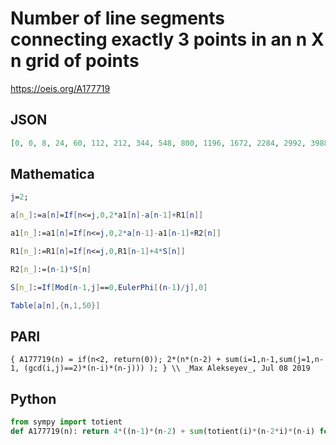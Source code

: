# Number of line segments connecting exactly 3 points in an n X n grid of points
https://oeis.org/A177719
## JSON
```JSON
[0, 0, 8, 24, 60, 112, 212, 344, 548, 800, 1196, 1672, 2284, 2992, 3988, 5128, 6556, 8160, 10180, 12424, 15068, 17968, 21604, 25576, 30092, 34976, 40900, 47288, 54500, 62224, 70972, 80296, 90740, 101824, 114700, 128344, 143212, 158896, 176836]
```
## Mathematica
```Mathematica
j=2;
```
```Mathematica
a[n_]:=a[n]=If[n<=j,0,2*a1[n]-a[n-1]+R1[n]]
```
```Mathematica
a1[n_]:=a1[n]=If[n<=j,0,2*a[n-1]-a1[n-1]+R2[n]]
```
```Mathematica
R1[n_]:=R1[n]=If[n<=j,0,R1[n-1]+4*S[n]]
```
```Mathematica
R2[n_]:=(n-1)*S[n]
```
```Mathematica
S[n_]:=If[Mod[n-1,j]==0,EulerPhi[(n-1)/j],0]
```
```Mathematica
Table[a[n],{n,1,50}]
```
## PARI
```PARI
{ A177719(n) = if(n<2, return(0)); 2*(n*(n-2) + sum(i=1,n-1,sum(j=1,n-1, (gcd(i,j)==2)*(n-i)*(n-j))) ); } \\ _Max Alekseyev_, Jul 08 2019
```
## Python
```Python
from sympy import totient
def A177719(n): return 4*((n-1)*(n-2) + sum(totient(i)*(n-2*i)*(n-i) for i in range(2,n//2+1))) # _Chai Wah Wu_, Aug 18 2021
```
